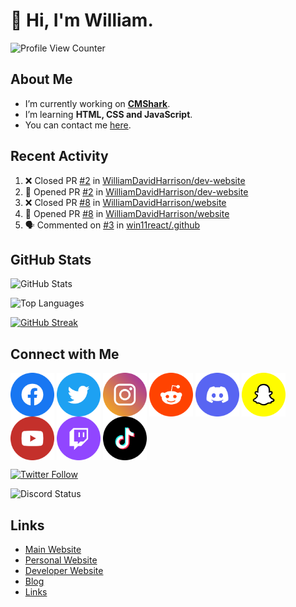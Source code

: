 # 👋 Hi, I'm William.
![Profile View Counter](https://komarev.com/ghpvc/?username=williamdavidharrison&color=blue&style=for-the-badge)

## About Me
- I’m currently working on **[CMShark](https://github.com/wclarkey/cmshark)**.
- I’m learning **HTML, CSS and JavaScript**.
- You can contact me [here](mailto:contact.williamharrison.me).

## Recent Activity
<!--START_SECTION:activity-->
1. ❌ Closed PR [#2](https://github.com/WilliamDavidHarrison/dev-website/pull/2) in [WilliamDavidHarrison/dev-website](https://github.com/WilliamDavidHarrison/dev-website)
2. 💪 Opened PR [#2](https://github.com/WilliamDavidHarrison/dev-website/pull/2) in [WilliamDavidHarrison/dev-website](https://github.com/WilliamDavidHarrison/dev-website)
3. ❌ Closed PR [#8](https://github.com/WilliamDavidHarrison/website/pull/8) in [WilliamDavidHarrison/website](https://github.com/WilliamDavidHarrison/website)
4. 💪 Opened PR [#8](https://github.com/WilliamDavidHarrison/website/pull/8) in [WilliamDavidHarrison/website](https://github.com/WilliamDavidHarrison/website)
5. 🗣 Commented on [#3](https://github.com/win11react/.github/issues/3) in [win11react/.github](https://github.com/win11react/.github)
<!--END_SECTION:activity-->

## GitHub Stats
![GitHub Stats](https://github-readme-stats.api.williamharrison.dev/api?username=williamdavidharrison&theme=algolia&show_icons=true&border_radius=8&count_private=true&include_all_commits=true)

![Top Languages](https://github-readme-stats.api.williamharrison.dev/api/top-langs/?username=williamdavidharrison&theme=algolia&layout=compact&border_radius=8)

[![GitHub Streak](https://wh-github-readme-streak-stats.herokuapp.com/?user=WilliamDavidHarrison&theme=dark)](https://git.io/streak-stats)

## Connect with Me
<a href="https://www.facebook.com/wdharrison09"><img align="center" src="assets/facebook.png" height="70" width="70" /></a>
<a href="https://twitter.com/wdharrison09"><img align="center" src="assets/twitter.png" height="70" width="70" /></a>
<a href="https://www.instagram.com/wdharrison09"><img align="center" src="assets/instagram.png" height="70" width="70" /></a>
<a href="https://www.reddit.com/u/williamdavidharrison"><img align="center" src="assets/reddit.png" height="70" width="70" /></a>
<a href="https://discord.com/users/853158265466257448"><img align="center" src="assets/discord.png" height="70" width="70" /></a>
<a href="https://snapchat.com/add/wdharrison09"><img align="center" src="assets/snapchat.png" height="70" width="70" /></a>
<a href="https://www.youtube.com/channel/UCzHwrpKSSMcnt-srjRqQqjg"><img align="center" src="assets/youtube.png" height="70" width="70" /></a>
<a href="https://www.twitch.tv/wdharrison09"><img align="center" src="assets/twitch.png" height="70" width="70" /></a>
<a href="https://www.tiktok.com/@wdharrison09"><img align="center" src="assets/tiktok.png" height="70" width="70" /></a>

[![Twitter Follow](https://img.shields.io/twitter/follow/WDHarrison09?color=1DA1F2&logo=twitter&style=for-the-badge)](https://twitter.com/intent/follow?original_referer=https://github.com/williamdavidharrison)

![Discord Status](https://dcbadge.vercel.app/api/shield/853158265466257448?theme=discord-inverted)

## Links
* [Main Website](https://williamharrison.xyz)
* [Personal Website](https://william.net.au)
* [Developer Website](https://williamharrison.dev)
* [Blog](https://www.williamharrison.blog)
* [Links](https://williamharrison.me)

